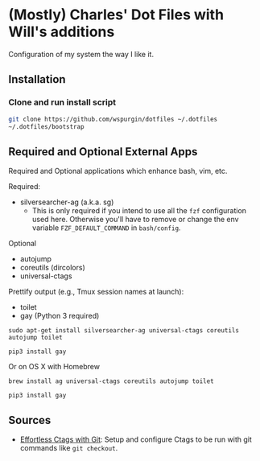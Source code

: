 # (Mostly) Charles' Dot Files with Will's additions

Configuration of my system the way I like it.

## Installation

### Clone and run install script
```sh
git clone https://github.com/wspurgin/dotfiles ~/.dotfiles
~/.dotfiles/bootstrap
```

## Required and Optional External Apps

Required and Optional applications which enhance bash, vim, etc.

Required:
- silversearcher-ag (a.k.a. sg)
  - This is only required if you intend to use all the `fzf` configuration used
    here. Otherwise you'll have to remove or change the env variable
    `FZF_DEFAULT_COMMAND` in `bash/config`.

Optional
- autojump
- coreutils (dircolors)
- universal-ctags

Prettify output (e.g., Tmux session names at launch):
- toilet
- gay (Python 3 required)

```
sudo apt-get install silversearcher-ag universal-ctags coreutils autojump toilet

pip3 install gay
```
Or on OS X with Homebrew
```
brew install ag universal-ctags coreutils autojump toilet

pip3 install gay
```

## Sources

- [Effortless Ctags with Git][]: Setup and configure Ctags to be run with
  git commands like `git checkout`.

[Effortless Ctags with Git]: http://tbaggery.com/2011/08/08/effortless-ctags-with-git.html
